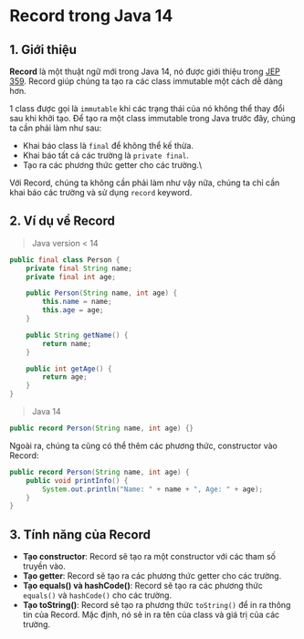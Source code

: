 # Record trong Java 14
## 1. Giới thiệu
**Record** là một thuật ngữ mới trong Java 14, nó được giới thiệu trong [JEP 359](https://openjdk.java.net/jeps/359). Record giúp chúng ta tạo ra các class immutable một cách dễ dàng hơn.

1 class được gọi là `immutable` khi các trạng thái của nó không thể thay đổi sau khi khởi tạo. Để tạo ra một class immutable trong Java trước đây, chúng ta cần phải làm như sau:
- Khai báo class là `final` để không thể kế thừa.
- Khai báo tất cả các trường là `private final`.
- Tạo ra các phương thức getter cho các trường.\

Với Record, chúng ta không cần phải làm như vậy nữa, chúng ta chỉ cần khai báo các trường và sử dụng `record` keyword.

## 2. Ví dụ về Record
> Java version < 14
```java
public final class Person {
    private final String name;
    private final int age;

    public Person(String name, int age) {
        this.name = name;
        this.age = age;
    }

    public String getName() {
        return name;
    }

    public int getAge() {
        return age;
    }
}
```

> Java 14
```java
public record Person(String name, int age) {}
```

Ngoài ra, chúng ta cũng có thể thêm các phương thức, constructor vào Record:
```java
public record Person(String name, int age) {
    public void printInfo() {
        System.out.println("Name: " + name + ", Age: " + age);
    }
}
```

## 3. Tính năng của Record
- **Tạo constructor**: Record sẽ tạo ra một constructor với các tham số truyền vào.
- **Tạo getter**: Record sẽ tạo ra các phương thức getter cho các trường.
- **Tạo equals() và hashCode()**: Record sẽ tạo ra các phương thức `equals()` và `hashCode()` cho các trường.
- **Tạo toString()**: Record sẽ tạo ra phương thức `toString()` để in ra thông tin của Record. Mặc định, nó sẽ in ra tên của class và giá trị của các trường.

